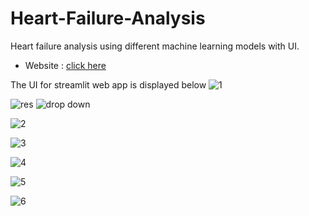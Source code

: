 # Heart-Failure-Analysis
Heart failure analysis using different machine learning models with UI.
- Website : [click here](https://heart-failure-analysis-15.herokuapp.com/)

The UI for streamlit web app is displayed below
![1](https://user-images.githubusercontent.com/88207381/170197851-53a71488-5d3f-4b26-8433-d9cc873ce435.png)

![res](https://user-images.githubusercontent.com/88207381/170198071-17235b9c-b0a8-48d1-afad-0d5f1cd9e078.png) ![drop down](https://user-images.githubusercontent.com/88207381/170198369-2f0b1811-4961-4c4b-b939-202445608114.png)

![2](https://user-images.githubusercontent.com/88207381/170198015-4f2880d4-8059-4deb-b1aa-7091f37908ec.png)

![3](https://user-images.githubusercontent.com/88207381/170198027-4f903ed8-881d-48dd-9c04-9a9b26d44a20.png)

![4](https://user-images.githubusercontent.com/88207381/170198146-6f8f79df-be1e-4115-aa49-49a13d403706.png)

![5](https://user-images.githubusercontent.com/88207381/170198190-9ebcd91a-fb12-4d6c-b1f2-d48ef5a9b013.png)

![6](https://user-images.githubusercontent.com/88207381/170198215-aee01d7e-1c44-486b-9317-10a85c0b20b4.png)


